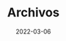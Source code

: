 ---
title: "Archivos"
date: 2022-03-06
layout: "archives"
slug: "archivos"
menu:
    main:
        weight: 2
        params: 
            icon: archives
---